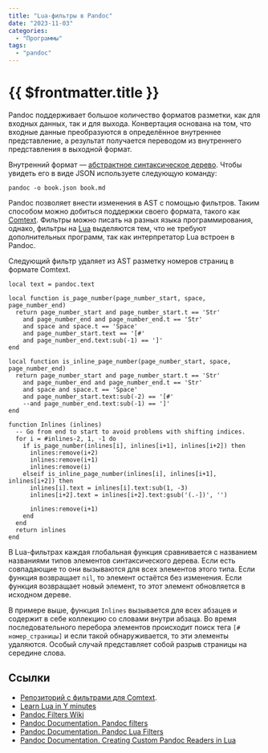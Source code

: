 ```yaml
---
title: "Lua-фильтры в Pandoc"
date: "2023-11-03"
categories:
  - "Программы"
tags:
  - "pandoc"
---
```


# {{ $frontmatter.title }}

Pandoc поддерживает большое количество форматов разметки, как для входных данных, так и для выхода. Конвертация основана на том, что входные данные преобразуются в определённое внутреннее представление, а результат получается переводом из внутреннего представления в выходной формат.

Внутренний формат — [абстрактное синтаксическое дерево](https://ru.wikipedia.org/wiki/Абстрактное_синтаксическое_дерево). Чтобы увидеть его в виде JSON используете следующую команду:

```
pandoc -o book.json book.md
```

Pandoc позволяет внести изменения в AST с помощью фильтров. Таким способом можно добиться поддержки своего формата, такого как [Comtext](format-comtext.md). Фильтры можно писать на разных языка программирования, однако, фильтры на [Lua](https://www.lua.org/) выделяются тем, что не требуют дополнительных программ, так как интерпретатор Lua встроен в Pandoc. 

Следующий фильтр удаляет из AST разметку номеров страниц в формате Comtext.

```
local text = pandoc.text

local function is_page_number(page_number_start, space, page_number_end)
  return page_number_start and page_number_start.t == 'Str'
    and page_number_end and page_number_end.t == 'Str'
    and space and space.t == 'Space'
    and page_number_start.text == '[#'
    and page_number_end.text:sub(-1) == ']'
end

local function is_inline_page_number(page_number_start, space, page_number_end)
  return page_number_start and page_number_start.t == 'Str'
    and page_number_end and page_number_end.t == 'Str'
    and space and space.t == 'Space'
    and page_number_start.text:sub(-2) == '[#'
    --and page_number_end.text:sub(-1) == ']'
end

function Inlines (inlines)
  -- Go from end to start to avoid problems with shifting indices.
  for i = #inlines-2, 1, -1 do
    if is_page_number(inlines[i], inlines[i+1], inlines[i+2]) then
      inlines:remove(i+2)
      inlines:remove(i+1)
      inlines:remove(i)
    elseif is_inline_page_number(inlines[i], inlines[i+1], inlines[i+2]) then 
      inlines[i].text = inlines[i].text:sub(1, -3)
      inlines[i+2].text = inlines[i+2].text:gsub('(.-])', '')

      inlines:remove(i+1)
    end
  end
  return inlines
end
```

В Lua-фильтрах каждая глобальная функция сравнивается с названием названиями типов элементов синтаксического дерева. Если есть совпадающие то они вызываются для всех элементов этого типа. Если функция возвращает `nil`, то элемент остаётся без изменения. Если функция возвращает новый элемент, то этот элемент обновляется в исходном дереве.

В примере выше, функция `Inlines` вызывается для всех абзацев и содержит в себе коллекцию со словами внутри абзаца. Во время последовательного перебора элементов происходит поиск тега `[# номер_страницы]` и если такой обнаруживается, то эти элементы удаляются. Особый случай представляет собой разрыв страницы на середине слова.

## Ссылки

* [Репозиторий с фильтрами для Comtext](https://github.com/comtextspace/pandoc-filter-comtext).
* [Learn Lua in Y minutes](https://learnxinyminutes.com/docs/lua/)
* [Pandoc Filters Wiki](https://github.com/jgm/pandoc/wiki/Pandoc-Filters)
* [Pandoc Documentation. Pandoc filters](https://pandoc.org/filters.html)
* [Pandoc Documentation. Pandoc Lua Filters](https://pandoc.org/lua-filters.html)
* [Pandoc Documentation. Creating Custom Pandoc Readers in Lua](https://pandoc.org/custom-readers.html)